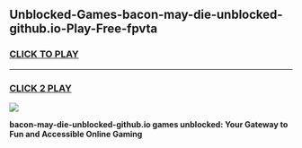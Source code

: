 
## Unblocked-Games-bacon-may-die-unblocked-github.io-Play-Free-fpvta
<h3>
<a href="https://premium76.site?title=bacon-may-die-unblocked-github.io&ref=12A">CLICK TO PLAY</a></h3>
<hr>

<h3>
<a href="https://premium76.site?title=bacon-may-die-unblocked-github.io&ref=12A">CLICK 2 PLAY</a>
  
</h3>

<a href="https://premium76.site?title=bacon-may-die-unblocked-github.io&ref=12A"><img src="https://clearcache.store/games.png"></a>


**bacon-may-die-unblocked-github.io games unblocked: Your Gateway to Fun and Accessible Online Gaming**
